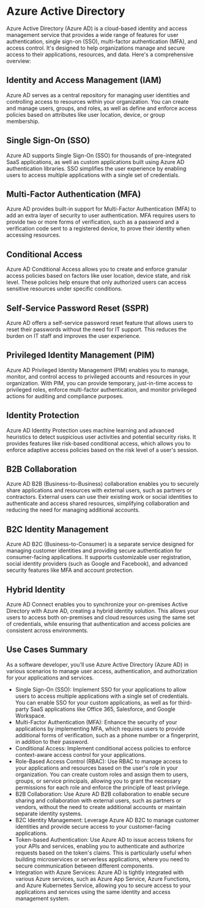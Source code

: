 # Azure Active Directory

Azure Active Directory (Azure AD) is a cloud-based identity and access management service that provides a wide range of features for user authentication, single sign-on (SSO), multi-factor authentication (MFA), and access control. It's designed to help organizations manage and secure access to their applications, resources, and data. Here's a comprehensive overview:

## Identity and Access Management (IAM)

Azure AD serves as a central repository for managing user identities and controlling access to resources within your organization. You can create and manage users, groups, and roles, as well as define and enforce access policies based on attributes like user location, device, or group membership.

## Single Sign-On (SSO)

Azure AD supports Single Sign-On (SSO) for thousands of pre-integrated SaaS applications, as well as custom applications built using Azure AD authentication libraries. SSO simplifies the user experience by enabling users to access multiple applications with a single set of credentials.

## Multi-Factor Authentication (MFA)

Azure AD provides built-in support for Multi-Factor Authentication (MFA) to add an extra layer of security to user authentication. MFA requires users to provide two or more forms of verification, such as a password and a verification code sent to a registered device, to prove their identity when accessing resources.

## Conditional Access

Azure AD Conditional Access allows you to create and enforce granular access policies based on factors like user location, device state, and risk level. These policies help ensure that only authorized users can access sensitive resources under specific conditions.

## Self-Service Password Reset (SSPR)

Azure AD offers a self-service password reset feature that allows users to reset their passwords without the need for IT support. This reduces the burden on IT staff and improves the user experience.

## Privileged Identity Management (PIM)

Azure AD Privileged Identity Management (PIM) enables you to manage, monitor, and control access to privileged accounts and resources in your organization. With PIM, you can provide temporary, just-in-time access to privileged roles, enforce multi-factor authentication, and monitor privileged actions for auditing and compliance purposes.

## Identity Protection

Azure AD Identity Protection uses machine learning and advanced heuristics to detect suspicious user activities and potential security risks. It provides features like risk-based conditional access, which allows you to enforce adaptive access policies based on the risk level of a user's session.

## B2B Collaboration

Azure AD B2B (Business-to-Business) collaboration enables you to securely share applications and resources with external users, such as partners or contractors. External users can use their existing work or social identities to authenticate and access shared resources, simplifying collaboration and reducing the need for managing additional accounts.

## B2C Identity Management

Azure AD B2C (Business-to-Consumer) is a separate service designed for managing customer identities and providing secure authentication for consumer-facing applications. It supports customizable user registration, social identity providers (such as Google and Facebook), and advanced security features like MFA and account protection.

## Hybrid Identity

Azure AD Connect enables you to synchronize your on-premises Active Directory with Azure AD, creating a hybrid identity solution. This allows your users to access both on-premises and cloud resources using the same set of credentials, while ensuring that authentication and access policies are consistent across environments.

## Use Cases Summary

As a software developer, you'll use Azure Active Directory (Azure AD) in various scenarios to manage user access, authentication, and authorization for your applications and services. 

- Single Sign-On (SSO): Implement SSO for your applications to allow users to access multiple applications with a single set of credentials. You can enable SSO for your custom applications, as well as for third-party SaaS applications like Office 365, Salesforce, and Google Workspace.
- Multi-Factor Authentication (MFA): Enhance the security of your applications by implementing MFA, which requires users to provide additional forms of verification, such as a phone number or a fingerprint, in addition to their password.
- Conditional Access: Implement conditional access policies to enforce context-aware access control for your applications.
- Role-Based Access Control (RBAC): Use RBAC to manage access to your applications and resources based on the user's role in your organization. You can create custom roles and assign them to users, groups, or service principals, allowing you to grant the necessary permissions for each role and enforce the principle of least privilege.
- B2B Collaboration: Use Azure AD B2B collaboration to enable secure sharing and collaboration with external users, such as partners or vendors, without the need to create additional accounts or maintain separate identity systems. 
- B2C Identity Management: Leverage Azure AD B2C to manage customer identities and provide secure access to your customer-facing applications. 
- Token-based Authentication: Use Azure AD to issue access tokens for your APIs and services, enabling you to authenticate and authorize requests based on the token's claims. This is particularly useful when building microservices or serverless applications, where you need to secure communication between different components.
- Integration with Azure Services: Azure AD is tightly integrated with various Azure services, such as Azure App Service, Azure Functions, and Azure Kubernetes Service, allowing you to secure access to your applications and services using the same identity and access management system.